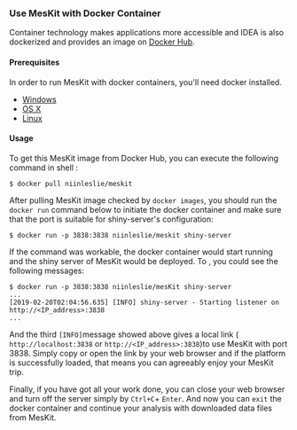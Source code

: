 ### Use MesKit with Docker Container 

Container technology makes applications more accessible and IDEA is also dockerized and provides an image on [Docker Hub](https://cloud.docker.com/repository/docker/niinleslie/meskit/builds).


#### Prerequisites


In order to run MesKit with docker containers, you'll need docker installed.

* [Windows](https://docs.docker.com/windows/started)
* [OS X](https://docs.docker.com/mac/started/)
* [Linux](https://docs.docker.com/linux/started/)

#### Usage

To get this MesKit image from Docker Hub,  you can execute the following command in shell :

```shell
$ docker pull niinleslie/meskit
```

After pulling MesKit image checked by `docker images`, you should run the `docker run` command below to initiate the docker container and make sure that the port is suitable for shiny-server's configuration: 

```shell
$ docker run -p 3838:3838 niinleslie/meskit shiny-server
```

If the command was workable, the docker container would start running and the shiny server of MesKit would be deployed. To , you could see the following messages:

```shell
$ docker run -p 3838:3838 niinleslie/mesKit shiny-server
...
[2019-02-20T02:04:56.635] [INFO] shiny-server - Starting listener on http://<IP_address>:3838
...
```

And the third `[INFO]`message showed above gives a local link (` http://localhost:3838` or `http://<IP_address>:3838`)to use MesKit with port 3838. Simply copy or open the link by your web browser and if the platform is successfully loaded, that means you can agreeably enjoy your MesKit trip. 

Finally, if you have got all your work done, you can close your web browser and turn off the server simply by `Ctrl+C`+ `Enter`. And now you can `exit` the docker container and continue your analysis with downloaded data files from MesKit.
